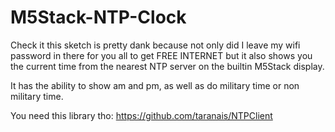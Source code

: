 # M5Stack-NTP-Clock

Check it this sketch is pretty dank because not only did I leave my wifi password in there for you all to get FREE INTERNET but it also shows you the current time from the nearest NTP server on the builtin M5Stack display.

It has the ability to show am and pm, as well as do military time or non military time.

You need this library tho: https://github.com/taranais/NTPClient
